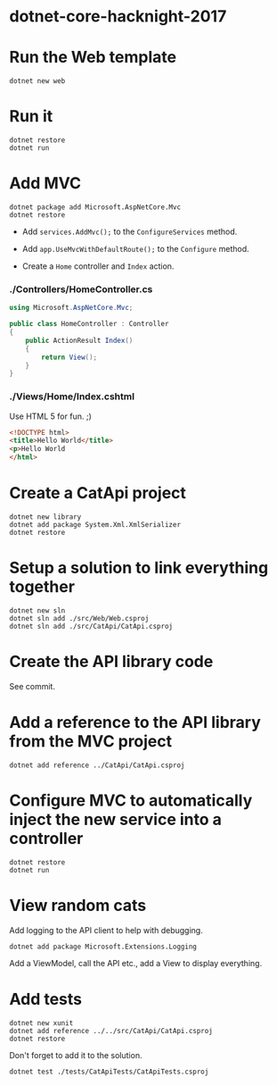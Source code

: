 # dotnet-core-hacknight-2017

# Run the Web template

```
dotnet new web
```

# Run it

```
dotnet restore
dotnet run
```

# Add MVC

```
dotnet package add Microsoft.AspNetCore.Mvc
dotnet restore
```

* Add `services.AddMvc();` to the `ConfigureServices` method.
* Add `app.UseMvcWithDefaultRoute();` to the `Configure` method.

* Create a `Home` controller and `Index` action.

### ./Controllers/HomeController.cs

```C#
using Microsoft.AspNetCore.Mvc;

public class HomeController : Controller 
{
    public ActionResult Index()
    {
        return View();
    }
}
```

### ./Views/Home/Index.cshtml

Use HTML 5 for fun. ;)

```HTML
<!DOCTYPE html>
<title>Hello World</title>
<p>Hello World
</html>
```

# Create a CatApi project

```
dotnet new library
dotnet add package System.Xml.XmlSerializer
dotnet restore
```

# Setup a solution to link everything together

```
dotnet new sln
dotnet sln add ./src/Web/Web.csproj
dotnet sln add ./src/CatApi/CatApi.csproj
```

# Create the API library code

See commit.

# Add a reference to the API library from the MVC project

```
dotnet add reference ../CatApi/CatApi.csproj
```

# Configure MVC to automatically inject the new service into a controller

```
dotnet restore
dotnet run
```

# View random cats

Add logging to the API client to help with debugging.

```
dotnet add package Microsoft.Extensions.Logging
```

Add a ViewModel, call the API etc., add a View to display everything.

# Add tests

```
dotnet new xunit
dotnet add reference ../../src/CatApi/CatApi.csproj
dotnet restore
```

Don't forget to add it to the solution.

```
dotnet test ./tests/CatApiTests/CatApiTests.csproj
```